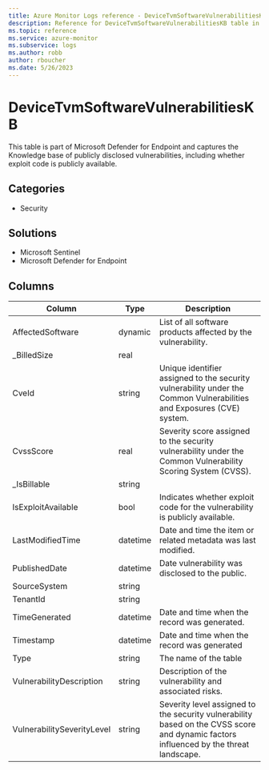 ```yaml
---
title: Azure Monitor Logs reference - DeviceTvmSoftwareVulnerabilitiesKB
description: Reference for DeviceTvmSoftwareVulnerabilitiesKB table in Azure Monitor Logs.
ms.topic: reference
ms.service: azure-monitor
ms.subservice: logs
ms.author: robb
author: rboucher
ms.date: 5/26/2023
---
```


# DeviceTvmSoftwareVulnerabilitiesKB

This table is part of Microsoft Defender for Endpoint and captures the Knowledge base of publicly disclosed vulnerabilities, including whether exploit code is publicly available.

## Categories

- Security
## Solutions

- Microsoft Sentinel
- Microsoft Defender for Endpoint


## Columns

| Column | Type | Description |
| --- | --- | --- |
| AffectedSoftware | dynamic | List of all software products affected by the vulnerability. |
| _BilledSize | real |  |
| CveId | string | Unique identifier assigned to the security vulnerability under the Common Vulnerabilities and Exposures (CVE) system. |
| CvssScore | real | Severity score assigned to the security vulnerability under the Common Vulnerability Scoring System (CVSS). |
| _IsBillable | string |  |
| IsExploitAvailable | bool | Indicates whether exploit code for the vulnerability is publicly available. |
| LastModifiedTime | datetime | Date and time the item or related metadata was last modified. |
| PublishedDate | datetime | Date vulnerability was disclosed to the public. |
| SourceSystem | string |  |
| TenantId | string |  |
| TimeGenerated | datetime | Date and time when the record was generated. |
| Timestamp | datetime | Date and time when the record was generated |
| Type | string | The name of the table |
| VulnerabilityDescription | string | Description of the vulnerability and associated risks. |
| VulnerabilitySeverityLevel | string | Severity level assigned to the security vulnerability based on the CVSS score and dynamic factors influenced by the threat landscape. |

